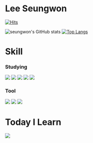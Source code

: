 # Lee Seungwon
[![Hits](https://hits.seeyoufarm.com/api/count/incr/badge.svg?url=https%3A%2F%2Fgithub.com%2FLeeSeungWon97&count_bg=%2379C83D&title_bg=%23555555&icon=&icon_color=%23E7E7E7&title=hits&edge_flat=false)](https://hits.seeyoufarm.com)

![seungwon's GitHub stats](https://github-readme-stats.vercel.app/api?username=LeeSeungWon97&show_icons=true&theme=dark)
[![Top Langs](https://github-readme-stats.vercel.app/api/top-langs/?username=LeeSeungWon97&layout=compact)](https://github.com/LeeSeungWon97/github-readme-stats)



# Skill
### Studying
<img src="https://img.shields.io/badge/JAVA-007396?style=flat-square&logo=Java&logoColor=white"> <img src="https://img.shields.io/badge/SPRING-6DB33F?style=flat-square&logo=spring&logoColor=white"/> <img src="https://img.shields.io/badge/HTML5-E34F26?style=flat-square&logo=html5&logoColor=white"/> <img src="https://img.shields.io/badge/CSS3-1572B6?style=flat-square&logo=css3&logoColor=white"> <img src="https://img.shields.io/badge/JAVASCRIPT-F7DF1E?style=flat-square&logo=javascript&logoColor=white">

### Tool
<img src="https://img.shields.io/badge/IntelliJ IDEA-000000?style=flat-square&logo=intellijidea&logoColor=white"> <img src="https://img.shields.io/badge/Eclipse IDE-2C2255?style=flat-square&logo=eclipseide&logoColor=white">
<img src="https://img.shields.io/badge/Visual Studio Code-007ACC?style=flat-square&logo=visualstudiocode&logoColor=white">

# Today I Learn
<a href="https://aboard-marsupial-ce1.notion.site/4030d9bc84d54f7a84f967627d88e8de?v=79804b6286764407af0ad08941b52659&pvs=4"><img src="https://img.shields.io/badge/Notion-000000?style=flat-square&logo=notion&logoColor=white"></a>
